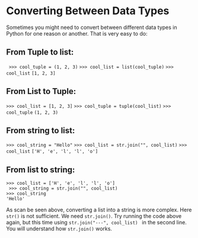 # Converting Between Data Types

Sometimes you might need to convert between different data types in Python for one reason or another. That is very easy to do:

## From Tuple to list:

``` >>> cool_tuple = (1, 2, 3)```
```>>> cool_list = list(cool_tuple)```
```>>> cool_list```
```[1, 2, 3]```

## From List to Tuple:

``` >>> cool_list = [1, 2, 3] ```
``` >>> cool_tuple = tuple(cool_list) ```
``` >>> cool_tuple ```
``` (1, 2, 3) ```

## From string to list:

``` >>> cool_string = "Hello" ```
``` >>> cool_list = str.join("", cool_list) ```
``` >>> cool_list ```
``` ['H', 'e', 'l', 'l', 'o'] ```

## From list to string:

``` 
>>> cool_list = ['H', 'e', 'l', 'l', 'o']
 >>> cool_string = str.join("", cool_list)
>>> cool_string
'Hello' 
```

As scan be seen above, converting a list into a string is more complex. Here ``` str()``` is not sufficient. We need ```str.join()```. Try running the code above again, but this time using ```str.join("---", cool_list) ``` in the second line. You will understand how ```str.join()``` works.